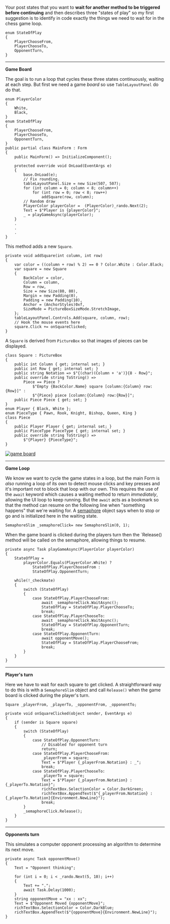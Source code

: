 Your post states that you want to **wait for another method to be triggered before continuing** and then describes three "states of play" so my first suggestion is to identify in code exactly the things we need to wait for in the chess game loop.

    enum StateOfPlay
    {
        PlayerChooseFrom,
        PlayerChooseTo,
        OpponentTurn,
    }

***
**Game Board**

The goal is to run a loop that cycles these three states continuously, waiting at each step. But first we need a game _board_ so use `TableLayoutPanel` do do that.

    enum PlayerColor
    {
        White,
        Black,
    }
    enum StateOfPlay
    {
        PlayerChooseFrom,
        PlayerChooseTo,
        OpponentTurn,
    }
    public partial class MainForm : Form
    {
        public MainForm() => InitializeComponent();

        protected override void OnLoad(EventArgs e)
        {
            base.OnLoad(e);
            // Fix rounding.
            tableLayoutPanel.Size = new Size(507, 507);
            for (int column = 0; column < 8; column++)
                for (int row = 0; row < 8; row++)
                    addSquare(row, column);
            // Random draw
            PlayerColor playerColor =  (PlayerColor)_rando.Next(2);
            Text = $"Player is {playerColor}";
            _ = playGameAsync(playerColor);
        }
        .
        .
        .
    }
    
This method adds a new `Square`.

    private void addSquare(int column, int row)
    {
        var color = ((column + row) % 2) == 0 ? Color.White : Color.Black;
        var square = new Square
        {
            BackColor = color,
            Column = column,
            Row = row,
            Size = new Size(80, 80),
            Margin = new Padding(0),
            Padding = new Padding(10),
            Anchor = (AnchorStyles)0xf,
            SizeMode = PictureBoxSizeMode.StretchImage,
        };
        tableLayoutPanel.Controls.Add(square, column, row);
        // Hook the mouse events here
        square.Click += onSquareClicked;
    }

A `Square` is derived from `PictureBox` so that images of pieces can be displayed.

    class Square : PictureBox 
    {
        public int Column { get; internal set; }
        public int Row { get; internal set; }
        public string Notation => $"{(char)(Column + 'a')}{8 - Row}";
        public override string ToString() =>
            Piece == Piece ?
                $"Empty {BackColor.Name} square [column:{Column} row:{Row}]" :
                $"{Piece} piece [column:{Column} row:{Row}]";
        public Piece Piece { get; set; }
    }
    enum Player { Black, White };
    enum PieceType { Pawn, Rook, Knight, Bishop, Queen, King }
    class Piece
    {
        public Player Player { get; internal set; }
        public PieceType PieceType { get; internal set; }
        public override string ToString() =>
            $"{Player} {PieceType}";
    }


[![game board][1]][1] 


***
**Game Loop**

We know we want to cycle the game states in a loop, but the main Form is _also_ running a loop of its own to detect mouse clicks and key presses and it's important not to block that loop with our own. This requires the use of the `await` keyword which causes a waiting method to return _immediately_, allowing the UI loop to keep running. But the `await` acts as a bookmark so that the method can resume on the following line when "something happens" that we're waiting for. A [semaphore](https://learn.microsoft.com/en-us/dotnet/api/system.threading.semaphoreslim) object says when to stop or go and is initialized here in the waiting state.

    SemaphoreSlim _semaphoreClick= new SemaphoreSlim(0, 1); 

When the game board is clicked during the players turn then the `Release() method will be called on the semaphore, allowing things to resume.

    private async Task playGameAsync(PlayerColor playerColor)
    {
        StateOfPlay = 
            playerColor.Equals(PlayerColor.White) ?
                StateOfPlay.PlayerChooseFrom :
                StateOfPlay.OpponentTurn;

        while(!_checkmate)
        {
            switch (StateOfPlay)
            {
                case StateOfPlay.PlayerChooseFrom:
                    await _semaphoreClick.WaitAsync();
                    StateOfPlay = StateOfPlay.PlayerChooseTo;
                    break;
                case StateOfPlay.PlayerChooseTo:
                    await _semaphoreClick.WaitAsync();
                    StateOfPlay = StateOfPlay.OpponentTurn;
                    break;
                case StateOfPlay.OpponentTurn:
                    await opponentMove();
                    StateOfPlay = StateOfPlay.PlayerChooseFrom;
                    break;
            }
        }
    }

***
**Player's turn**

Here we have to wait for each square to get clicked. A straightforward way to do this is with a `SemaphoreSlim` object and call `Release()` when the game board is clicked during the player's turn.

    Square _playerFrom, _playerTo, _opponentFrom, _opponentTo;

    private void onSquareClicked(object sender, EventArgs e)
    {
        if (sender is Square square)
        {
            switch (StateOfPlay)
            {
                case StateOfPlay.OpponentTurn:
                    // Disabled for opponent turn
                    return;
                case StateOfPlay.PlayerChooseFrom:
                    _playerFrom = square;
                    Text = $"Player {_playerFrom.Notation} : _";
                    break;
                case StateOfPlay.PlayerChooseTo:
                    _playerTo = square;
                    Text = $"Player {_playerFrom.Notation} : {_playerTo.Notation}";
                    richTextBox.SelectionColor = Color.DarkGreen;
                    richTextBox.AppendText($"{_playerFrom.Notation} : {_playerTo.Notation}{Environment.NewLine}");
                    break;
            }
            _semaphoreClick.Release();
        }
    }

***
**Opponents turn**

This simulates a computer opponent processing an algorithm to determine its next move.

    private async Task opponentMove()
    {
        Text = "Opponent thinking";
            
        for (int i = 0; i < _rando.Next(5, 10); i++)
        {
            Text += ".";
            await Task.Delay(1000);
        }
        string opponentMove = "xx : xx";
        Text = $"Opponent Moved {opponentMove}";
        richTextBox.SelectionColor = Color.DarkBlue;
        richTextBox.AppendText($"{opponentMove}{Environment.NewLine}");
    }
    
  [1]: https://i.stack.imgur.com/drbB4.png